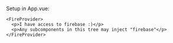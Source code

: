 Setup in App.vue:

```vue
<FireProvider>
  <p>I have access to firebase :)</p>
  <p>Any subcomponents in this tree may inject "firebase"</p>
</FireProvider>
```
